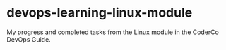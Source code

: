 # devops-learning-linux-module
My progress and completed tasks from the Linux module in the CoderCo DevOps Guide.
